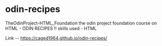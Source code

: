 # odin-recipes
TheOdinProject-HTML_Foundation
the odin project foundation course on HTML - ODIN RECIPES !!
skills used - HTML 


Link -- https://caged1964.github.io/odin-recipes/
